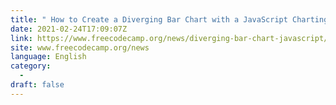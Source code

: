 ```yaml
---
title: " How to Create a Diverging Bar Chart with a JavaScript Charting Library "
date: 2021-02-24T17:09:07Z
link: https://www.freecodecamp.org/news/diverging-bar-chart-javascript/?utm_medium=RSS&utm_source=news.12bit.vn
site: www.freecodecamp.org/news
language: English
category:
  -   
draft: false
---
```

